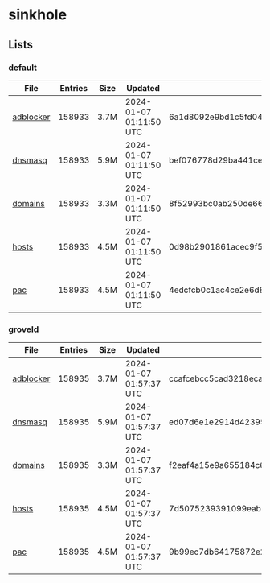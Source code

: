 # sinkhole

## Lists

### default

|File|Entries|Size|Updated|Hash|
|-|-|-|-|-|
|[adblocker](https://raw.githubusercontent.com/groveld/sinkhole/lists/default/adblocker.txt)|158933|3.7M|2024-01-07 01:11:50 UTC|6a1d8092e9bd1c5fd0478311b3779ba14e93e8c2d21aacb8453fc7ff65784a1d|
|[dnsmasq](https://raw.githubusercontent.com/groveld/sinkhole/lists/default/dnsmasq.txt)|158933|5.9M|2024-01-07 01:11:50 UTC|bef076778d29ba441ce349500604b54c8999db56a8c5a079af5145e5ce9c6e3c|
|[domains](https://raw.githubusercontent.com/groveld/sinkhole/lists/default/domains.txt)|158933|3.3M|2024-01-07 01:11:50 UTC|8f52993bc0ab250de66e4bae7b24f397f3831d61f39be677bde21e96318ef734|
|[hosts](https://raw.githubusercontent.com/groveld/sinkhole/lists/default/hosts.txt)|158933|4.5M|2024-01-07 01:11:50 UTC|0d98b2901861acec9f54b5d57da6f6a4ab8c0bc3261395bbf1ef2b283245792b|
|[pac](https://raw.githubusercontent.com/groveld/sinkhole/lists/default/pac.txt)|158933|4.5M|2024-01-07 01:11:50 UTC|4edcfcb0c1ac4ce2e6d80a900ddb7804869ab21bc4b128f8b419762259086429|

### groveld

|File|Entries|Size|Updated|Hash|
|-|-|-|-|-|
|[adblocker](https://raw.githubusercontent.com/groveld/sinkhole/lists/groveld/adblocker.txt)|158935|3.7M|2024-01-07 01:57:37 UTC|ccafcebcc5cad3218eca1d7252af359aa678198610b2963aaf3995625826235e|
|[dnsmasq](https://raw.githubusercontent.com/groveld/sinkhole/lists/groveld/dnsmasq.txt)|158935|5.9M|2024-01-07 01:57:37 UTC|ed07d6e1e2914d42395279ee9648d6a08c0f2255b5ceef275af971cc1f858ba7|
|[domains](https://raw.githubusercontent.com/groveld/sinkhole/lists/groveld/domains.txt)|158935|3.3M|2024-01-07 01:57:37 UTC|f2eaf4a15e9a655184c6a47975e3d1b6613cc65c011ad3e7fbffaaf8c2b444f7|
|[hosts](https://raw.githubusercontent.com/groveld/sinkhole/lists/groveld/hosts.txt)|158935|4.5M|2024-01-07 01:57:37 UTC|7d5075239391099eab1034ed9d88c8fdf880f7dedcb4630653ddc7a7f5035ca8|
|[pac](https://raw.githubusercontent.com/groveld/sinkhole/lists/groveld/pac.txt)|158935|4.5M|2024-01-07 01:57:37 UTC|9b99ec7db64175872e2b7e3c673cdc37ceb2d7685212bd690844236c444d0ae2|
